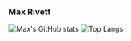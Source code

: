 ### Max Rivett

![Max's GitHub stats](https://github-readme-stats.vercel.app/api?username=maxrivett&count_private=true&theme=dracula) ![Top Langs](https://github-readme-stats.vercel.app/api/top-langs/?username=maxrivett&hide_progress=false&theme=dracula)

<!--
**maxrivett/maxrivett** is a ✨ _special_ ✨ repository because its `README.md` (this file) appears on your GitHub profile.

Here are some ideas to get you started:

- 🔭 I’m currently working on ...
- 🌱 I’m currently learning ...
- 👯 I’m looking to collaborate on ...
- 🤔 I’m looking for help with ...
- 💬 Ask me about ...
- 📫 How to reach me: ...
- 😄 Pronouns: ...
- ⚡ Fun fact: ...
-->
